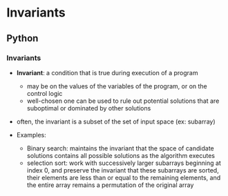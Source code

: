 # Invariants
## Python
### Invariants
- **Invariant**: a condition that is true during execution of a program
    + may be on the values of the variables of the program, or on the control logic
    + well-chosen one can be used to rule out potential solutions that are suboptimal or dominated by other solutions

- often, the invariant is a subset of the set of input space (ex: subarray)

- Examples:
    + Binary search: maintains the invariant that the space of candidate solutions contains all possible solutions as the algorithm executes
    + selection sort: work with successively larger subarrays beginning at index 0, and preserve the invariant that these subarrays are sorted, their elements are less than or equal to the remaining elements, and the entire array remains a permutation of the original array